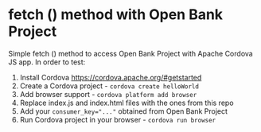 # fetch () method with Open Bank Project
Simple fetch () method to access Open Bank Project with Apache Cordova JS app. In order to test:
1. Install Cordova https://cordova.apache.org/#getstarted
2. Create a Cordova project - `cordova create helloWorld`
3. Add browser support - `cordova platform add browser`
4. Replace index.js and index.html files with the ones from this repo
5. Add your `consumer_key="..."` obtained from Open Bank Project
6. Run Cordova project in your browser - `cordova run browser`

